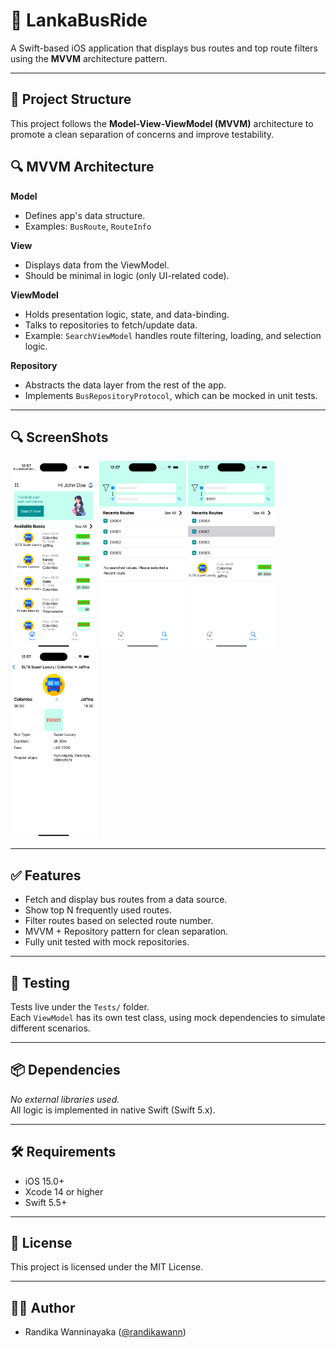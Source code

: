 # 🚌 LankaBusRide

A Swift-based iOS application that displays bus routes and top route filters using the **MVVM** architecture pattern.

---

## 🧠 Project Structure

This project follows the **Model-View-ViewModel (MVVM)** architecture to promote a clean separation of concerns and improve testability.

## 🔍 MVVM Architecture

**Model**  
- Defines app's data structure.  
- Examples: `BusRoute`, `RouteInfo`

**View**  
- Displays data from the ViewModel.  
- Should be minimal in logic (only UI-related code).

**ViewModel**  
- Holds presentation logic, state, and data-binding.  
- Talks to repositories to fetch/update data.
- Example: `SearchViewModel` handles route filtering, loading, and selection logic.

**Repository**  
- Abstracts the data layer from the rest of the app.  
- Implements `BusRepositoryProtocol`, which can be mocked in unit tests.

---

## 🔍 ScreenShots

<img src = "branchscreenshot/LankaBusRide01.png"  height="300" />
<img src = "branchscreenshot/LankaBusRide02.png"  height="300" />
<img src = "branchscreenshot/LankaBusRide03.png"  height="300" />
<img src = "branchscreenshot/LankaBusRide04.png"  height="300" />

---
## ✅ Features

- Fetch and display bus routes from a data source.
- Show top N frequently used routes.
- Filter routes based on selected route number.
- MVVM + Repository pattern for clean separation.
- Fully unit tested with mock repositories.

---

## 🧪 Testing

Tests live under the `Tests/` folder.  
Each `ViewModel` has its own test class, using mock dependencies to simulate different scenarios.

---

## 📦 Dependencies

_No external libraries used._  
All logic is implemented in native Swift (Swift 5.x).

---

## 🛠️ Requirements

- iOS 15.0+
- Xcode 14 or higher
- Swift 5.5+

---

## 📄 License

This project is licensed under the MIT License.

---

## 🙋‍♂️ Author

- Randika Wanninayaka ([@randikawann](https://github.com/randikawann))

